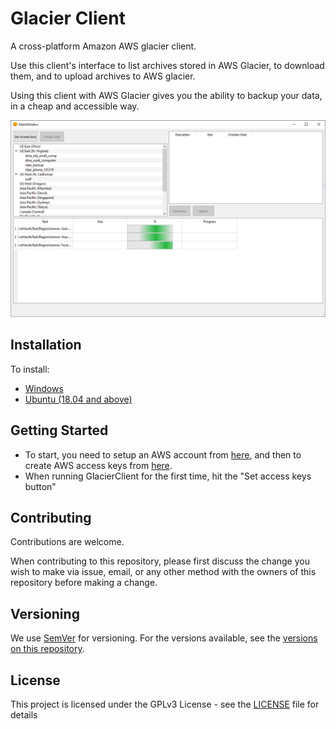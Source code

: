 # Glacier Client

A cross-platform Amazon AWS glacier client.

Use this client's interface to list archives stored in AWS Glacier, to download them, and to upload archives to AWS glacier.

Using this client with AWS Glacier gives you the ability to backup your data, in a cheap and accessible way.

![Screenshot](/doc/screenshot.png?raw=true)

## Installation

To install:

* [Windows](https://github.com/spellr/glacier-client/releases/latest/download/GlacierClientSetup.exe)
* [Ubuntu (18.04 and above)](https://github.com/spellr/glacier-client/releases/latest/download/GlacierClient.deb)

## Getting Started

* To start, you need to setup an AWS account from [here](https://aws.amazon.com/console/), and then to create AWS access keys from [here](https://console.aws.amazon.com/iam/home?region=eu-west-3#/security_credentials).
* When running GlacierClient for the first time, hit the "Set access keys button"

## Contributing

Contributions are welcome.

When contributing to this repository, please first discuss the change you wish to make via issue, email, or any other method with the owners of this repository before making a change.

## Versioning

We use [SemVer](http://semver.org/) for versioning. For the versions available, see the [versions on this repository](https://github.com/spellr/glacier-client/releases). 

## License

This project is licensed under the GPLv3 License - see the [LICENSE](LICENSE) file for details
